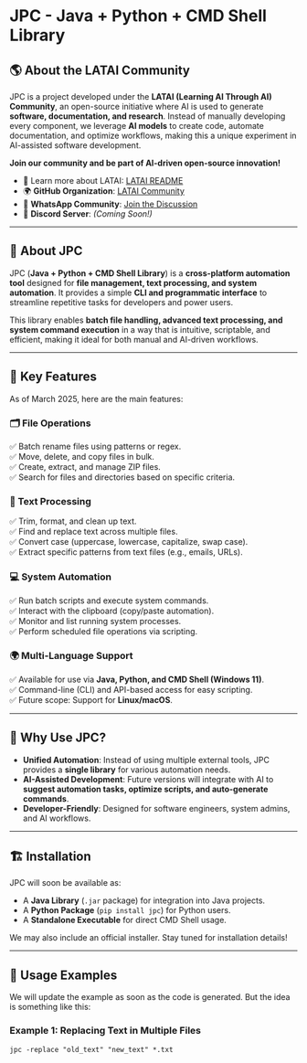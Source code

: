 # JPC - Java + Python + CMD Shell Library

## 🌎 About the LATAI Community

JPC is a project developed under the **LATAI (Learning AI Through AI) Community**, an open-source initiative where AI is used to generate **software, documentation, and research**. Instead of manually developing every component, we leverage **AI models** to create code, automate documentation, and optimize workflows, making this a unique experiment in AI-assisted software development.

**Join our community and be part of AI-driven open-source innovation!**

- 📖 Learn more about LATAI: [LATAI README](https://github.com/latai-community/Latai-Structure/blob/main/README.md)
- 🌍 **GitHub Organization**: [LATAI Community](https://github.com/latai-community/)
- 📢 **WhatsApp Community**: [Join the Discussion](https://chat.whatsapp.com/LPgB7)
- 💬 **Discord Server**: *(Coming Soon!)*

---

## 🚀 About JPC

JPC (**Java + Python + CMD Shell Library**) is a **cross-platform automation tool** designed for **file management, text processing, and system automation**. It provides a simple **CLI and programmatic interface** to streamline repetitive tasks for developers and power users.

This library enables **batch file handling, advanced text processing, and system command execution** in a way that is intuitive, scriptable, and efficient, making it ideal for both manual and AI-driven workflows.

---

## 🔹 Key Features

As of March 2025, here are the main features:

### **🗂 File Operations**

✅ Batch rename files using patterns or regex.  
✅ Move, delete, and copy files in bulk.  
✅ Create, extract, and manage ZIP files.  
✅ Search for files and directories based on specific criteria.  

### **📝 Text Processing**

✅ Trim, format, and clean up text.  
✅ Find and replace text across multiple files.  
✅ Convert case (uppercase, lowercase, capitalize, swap case).  
✅ Extract specific patterns from text files (e.g., emails, URLs).  

### **💻 System Automation**

✅ Run batch scripts and execute system commands.  
✅ Interact with the clipboard (copy/paste automation).  
✅ Monitor and list running system processes.  
✅ Perform scheduled file operations via scripting.  

### **🌍 Multi-Language Support**

✅ Available for use via **Java, Python, and CMD Shell (Windows 11)**.  
✅ Command-line (CLI) and API-based access for easy scripting.  
✅ Future scope: Support for **Linux/macOS**.  

---

## 📌 Why Use JPC?

- **Unified Automation**: Instead of using multiple external tools, JPC provides a **single library** for various automation needs.  
- **AI-Assisted Development**: Future versions will integrate with AI to **suggest automation tasks, optimize scripts, and auto-generate commands**.  
- **Developer-Friendly**: Designed for software engineers, system admins, and AI workflows.  

---

## 🏗 Installation  

JPC will soon be available as:

- A **Java Library** (`.jar` package) for integration into Java projects.  
- A **Python Package** (`pip install jpc`) for Python users.  
- A **Standalone Executable** for direct CMD Shell usage.  

We may also include an official installer. Stay tuned for installation details!

---

## 🔧 Usage Examples

We will update the example as soon as the code is generated. But the idea is something like this:

### **Example 1: Replacing Text in Multiple Files**

```shell
jpc -replace "old_text" "new_text" *.txt
